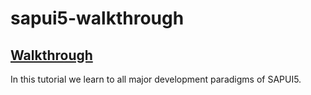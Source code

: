 # sapui5-walkthrough
## [Walkthrough]()
In this tutorial we learn to all major development paradigms of SAPUI5.

